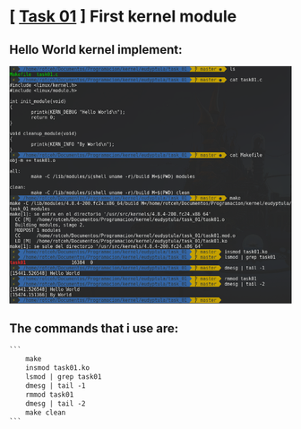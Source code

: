 # [ [Task 01](https://github.com/hectorriesco/kernel/tree/master/eudyptula/task_01/) ] First kernel module

## Hello World kernel implement:

![Alt text](img/process.png)

## The commands that i use are:

    ```
        make
        insmod task01.ko
        lsmod | grep task01
        dmesg | tail -1
        rmmod task01
        dmesg | tail -2
        make clean    
    ```
